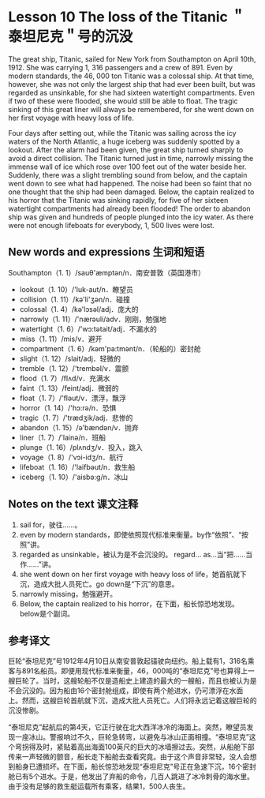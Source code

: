 # Lesson 10 The loss of the Titanic ＂泰坦尼克＂号的沉没
The great ship, Titanic, sailed for New York from Southampton on April 10th, 1912. She was carrying 1, 316 passengers and a crew of 891. Even by modern standards, the 46, 000 ton Titanic was a colossal ship. At that time, however, she was not only the largest ship that had ever been built, but was regarded as unsinkable, for she had sixteen watertight compartments. Even if two of these were flooded, she would still be able to float. The tragic sinking of this great liner will always be remembered, for she went down on her first voyage with heavy loss of life.

Four days after setting out, while the Titanic was sailing across the icy waters of the North Atlantic, a huge iceberg was suddenly spotted by a lookout. After the alarm had been given, the great ship turned sharply to avoid a direct collision. The Titanic turned just in time, narrowly missing the immense wall of ice which rose over 100 feet out of the water beside her. Suddenly, there was a slight trembling sound from below, and the captain went down to see what had happened. The noise had been so faint that no one thought that the ship had been damaged. Below, the captain realized to his horror that the Titanic was sinking rapidly, for five of her sixteen watertight compartments had already been flooded! The order to abandon ship was given and hundreds of people plunged into the icy water. As there were not enough lifeboats for everybody, 1, 500 lives were lost.

## New words and expressions 生词和短语

Southampton（1. 1）/sauθ'æmptən/n．南安普敦（英国港市）
* lookout（1. 10）/'luk-aut/n．瞭望员
* collision（1. 11）/kə'li'ʒən/n．碰撞
* colossal（1. 4）/kə'lɔsəl/adj．庞大的
* narrowly（1. 11）/'nærəuli/adv．刚刚，勉强地
* watertight（1. 6）/'wɔ:tətait/adj．不漏水的
* miss（1. 11）/mis/v．避开
* compartment（1. 6）/kəm'pa:tmənt/n．（轮船的）密封舱
* slight（1. 12）/slait/adj．轻微的
* tremble（1. 12）/'trembəl/v．震颤
* flood（1. 7）/flʌd/v．充满水
* faint（1. 13）/feint/adj．微弱的
* float（1. 7）/'fləut/v．漂浮，飘浮
* horror（1. 14）/'hɔ:rə/n．恐惧
* tragic（1. 7）/'trædʒik/adj．悲惨的
* abandon（1. 15）/ə'bændən/v．抛弃
* liner（1. 7）/'lainə/n．班船
* plunge（1. 16）/plʌndʒ/v．投入，跳入
* voyage（1. 8）/'vɔi-idʒ/n．航行
* lifeboat（1. 16）/'laifbəut/n．救生船
* iceberg（1. 10）/'aisbə:g/n．冰山

## Notes on the text 课文注释

1. sail for，驶往……。
2. even by modern standards，即使依照现代标准来衡量。by作“依照”、“按照”讲。
3. regarded as unsinkable，被认为是不会沉没的。 regard… as…当“把……当作……”讲。
4. she went down on her first voyage with heavy loss of life，她首航就下沉，造成大批人员死亡。go down是“下沉”的意思。
5. narrowly missing，勉强避开。
6. Below, the captain realized to his horror，在下面，船长惊恐地发现。 below是个副词。

## 参考译文

巨轮“泰坦尼克”号1912年4月10日从南安普敦起锚驶向纽约。船上载有1，316名乘客与891名船员。即便用现代标准来衡量，46，000吨的“泰坦尼克”号也算得上一艘巨轮了。当时，这艘轮船不仅是造船史上建造的最大的一艘船，而且也被认为是不会沉没的。因为船由16个密封舱组成，即使有两个舱进水，仍可漂浮在水面上。然而，这艘巨轮首航就下沉，造成大批人员死亡。人们将永远记着这艘巨轮的沉没惨剧。

“泰坦尼克”起航后的第4天，它正行驶在北大西洋冰冷的海面上。突然，瞭望员发现一座冰山。警报响过不久，巨轮急转弯，以避免与冰山正面相撞。“泰坦尼克”这个弯拐得及时，紧贴着高出海面100英尺的巨大的冰墙擦过去。突然，从船舱下部传来一声轻微的颤音，船长走下船舱去查看究竟。由于这个声音非常轻，没人会想到船身已遭损坏。在下面，船长惊恐地发现“泰坦尼克”号正在急速下沉，16个密封舱已有5个进水。于是，他发出了弃船的命令，几百人跳进了冰冷刺骨的海水里。由于没有足够的救生艇运载所有乘客，结果1，500人丧生。
